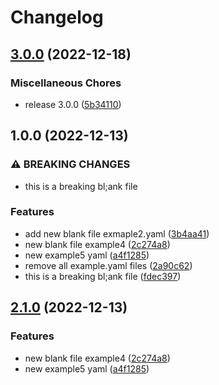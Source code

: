 # Changelog

## [3.0.0](https://github.com/hero-david/release-please-test/compare/test-v1.0.0...test-v3.0.0) (2022-12-18)


### Miscellaneous Chores

* release 3.0.0 ([5b34110](https://github.com/hero-david/release-please-test/commit/5b34110eea5ff8d8f143a205efc3707b56090111))

## 1.0.0 (2022-12-13)


### ⚠ BREAKING CHANGES

* this is a breaking bl;ank file

### Features

* add new blank file exmaple2.yaml ([3b4aa41](https://github.com/hero-david/release-please-test/commit/3b4aa418540da3e8c815be5ab2e927410d8768ef))
* new blank file example4 ([2c274a8](https://github.com/hero-david/release-please-test/commit/2c274a851e0ffb15e2d90a85f4026b4751d0a162))
* new example5 yaml ([a4f1285](https://github.com/hero-david/release-please-test/commit/a4f1285b265e0cb01ea4c14cd0bf44f559984249))
* remove all example.yaml files ([2a90c62](https://github.com/hero-david/release-please-test/commit/2a90c6210c47d90402a2c64a863c3979754c88bf))
* this is a breaking bl;ank file ([fdec397](https://github.com/hero-david/release-please-test/commit/fdec39743424e68bffe52e00f6813421f9e0206a))

## [2.1.0](https://github.com/hero-david/release-please-test/compare/v2.0.0...v2.1.0) (2022-12-13)


### Features

* new blank file example4 ([2c274a8](https://github.com/hero-david/release-please-test/commit/2c274a851e0ffb15e2d90a85f4026b4751d0a162))
* new example5 yaml ([a4f1285](https://github.com/hero-david/release-please-test/commit/a4f1285b265e0cb01ea4c14cd0bf44f559984249))
